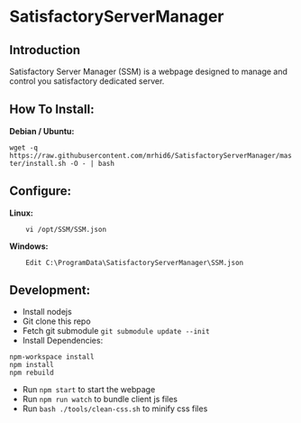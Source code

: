 # SatisfactoryServerManager

## Introduction
Satisfactory Server Manager (SSM) is a webpage designed to manage and control you satisfactory dedicated server.

## How To Install:
**Debian / Ubuntu:**

`wget -q https://raw.githubusercontent.com/mrhid6/SatisfactoryServerManager/master/install.sh -O - | bash`


## Configure:
**Linux:**
```
    vi /opt/SSM/SSM.json
```

**Windows:**
```
    Edit C:\ProgramData\SatisfactoryServerManager\SSM.json
```

## Development:

* Install nodejs
* Git clone this repo
* Fetch git submodule `git submodule update --init`
* Install Dependencies:
```
npm-workspace install
npm install
npm rebuild
```
* Run `npm start` to start the webpage
* Run `npm run watch` to bundle client js files
* Run `bash ./tools/clean-css.sh` to minify css files
